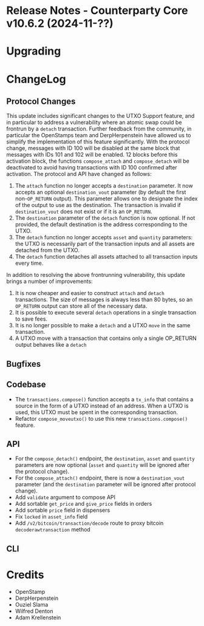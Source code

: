 # Release Notes - Counterparty Core v10.6.2 (2024-11-??)



# Upgrading

# ChangeLog

## Protocol Changes

This update includes significant changes to the UTXO Support feature, and in particular to address a vulnerability where an atomic swap could be frontrun by a `detach` transaction. Further feedback from the community, in particular the OpenStamps team and DerpHerpenstein have allowed us to simplify the implementation of this feature significantly. With the protocol change, messages with ID 100 will be disabled at the same block that messages with IDs 101 and 102 will be enabled. 12 blocks before this activation block, the functions `compose_attach` and `compose_detach` will be deactivated to avoid having transactions with ID 100 confirmed after activation. The protocol and API have changed as follows:

1. The `attach` function no longer accepts a `destination` parameter. It now accepts an optional `destination_vout` parameter (by default the first non-`OP_RETURN` output). This parameter allows one to designate the index of the output to use as the destination. The transaction is invalid if `destination_vout` does not exist or if it is an `OP_RETURN`.
1. The `destination` parameter of the `detach` function is now optional. If not provided, the default destination is the address corresponding to the UTXO.
1. The `detach` function no longer accepts `asset` and `quantity` parameters: the UTXO is necessarily part of the transaction inputs and all assets are detached from the UTXO.
1. The `detach` function detaches all assets attached to all transaction inputs every time.

In addition to resolving the above frontrunning vulnerability, this update brings a number of improvements:

1. It is now cheaper and easier to construct `attach` and `detach` transactions. The size of messages is always less than 80 bytes, so an `OP_RETURN` output can store all of the necessary data.
1. It is possible to execute several `detach` operations in a single transaction to save fees.
1. It is no longer possible to make a `detach` and a UTXO `move` in the same transaction.
1. A UTXO move with a transaction that contains only a single OP_RETURN output behaves like a `detach`

## Bugfixes



## Codebase

- The `transactions.compose()` function accepts a `tx_info` that contains a source in the form of a UTXO instead of an address. When a UTXO is used, this UTXO must be spent in the corresponding transaction.
- Refactor `compose_moveutxo()` to use this new `transactions.compose()` feature.


## API

- For the `compose_detach()` endpoint, the `destination`, `asset` and `quantity` parameters are now optional (`asset` and `quantity` will be ignored after the protocol change).
- For the `compose_attach()` endpoint, there is now a `destination_vout` parameter (and the `destination` parameter will be ignored after protocol change).
- Add `validate` argument to compose API
- Add sortable `get_price` and `give_price` fields in orders
- Add sortable `price` field in dispensers
- Fix `locked` in `asset_info` field
- Add `/v2/bitcoin/transaction/decode` route to proxy bitcoin `decoderawtransaction` method

## CLI


# Credits

* OpenStamp
* DerpHerpenstein
* Ouziel Slama
* Wilfred Denton
* Adam Krellenstein
